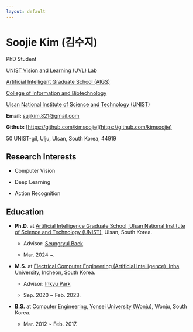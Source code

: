 ```yaml
---
layout: default
---
```


# Soojie Kim (김수지)

PhD Student


[UNIST Vision and Learning (UVL) Lab](https://vision.unist.ac.kr)

[Artificial Intelligent Graduate School (AIGS)](https://aigs.unist.ac.kr/web/index.php)

[College of Information and Biotechnology](https://ib.unist.ac.kr)

[Ulsan National Institute of Science and Technology (UNIST)](https://www.unist.ac.kr)


**Email:** [sujikim.821@gmail.com](sujikim.821@gmail.com)

**Github:** [https://github.com/kimsoojie](https://github.com/kimsoojie)

50 UNIST-gil, Ulju, Ulsan, South Korea, 44919

## Research Interests
* Computer Vision

* Deep Learning

* Action Recognition

## Education
* **Ph.D.** at [Artificial Intelligence Graduate School, Ulsan National Institute of Science and Technology (UNIST)](https://aigs.unist.ac.kr/web/index.php), Ulsan, South Korea.

    - Advisor: [Seungryul Baek](https://sites.google.com/site/bsrvision00/)

    - Mar. 2024 ~.


* **M.S.** at [Electrical Computer Engineering (Artificial Intelligence), Inha University](https://inhaece.co.kr), Incheon, South Korea.

    - Advisor: [Inkyu Park](https://sites.google.com/view/vcl-lab/)

    - Sep. 2020 ~ Feb. 2023.


* **B.S.** at [Computer Engineering, Yonsei University (Wonju)](https://www.yonsei.ac.kr/wj), Wonju, South Korea.

    - Mar. 2012 ~ Feb. 2017.
